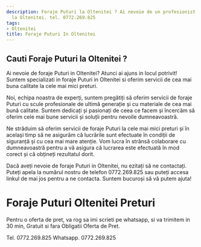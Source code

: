 ```yaml
---
description: Foraje Puturi la Oltenitei ? Ai nevoie de un profesionist in Foraje Puturi
  la Oltenitei. tel. 0772.269.825
tags:
- Oltenitei
title: Foraje Puturi In Oltenitei
---
```



## Cauti Foraje Puturi la Oltenitei ?

Ai nevoie de foraje Puturi in Oltenitei? Atunci ai ajuns in locul potrivit! Suntem specializati in foraje Puturi in Oltenitei si oferim servicii de cea mai buna calitate la cele mai mici preturi. 

Noi, echipa noastra de experți, suntem pregătiți să oferim servicii de foraje Puturi cu scule profesionale de ultimă generație și cu materiale de cea mai bună calitate. Suntem dedicați și pasionați de ceea ce facem și încercăm să oferim cele mai bune servicii și soluții pentru nevoile dumneavoastră.

Ne străduim să oferim servicii de foraje Puturi la cele mai mici preturi și în același timp să ne asigurăm că lucrările sunt efectuate în condiții de siguranță și cu cea mai mare atenție. Vom lucra în strânsă colaborare cu dumneavoastră pentru a vă asigura că lucrarea este efectuată în mod corect și că obțineți rezultatul dorit.

Dacă aveți nevoie de foraje Puturi in Oltenitei, nu ezitați să ne contactați. Puteți apela la numărul nostru de telefon 0772.269.825 sau puteți accesa linkul de mai jos pentru a ne contacta. Suntem bucuroși să vă putem ajuta!

# Foraje Puturi Oltenitei Preturi
Pentru o oferta de pret, va rog sa imi scrieti pe whatsapp, si va trimitem in 30 min, Gratuit si fara Obligatii Oferta de Pret.

Tel. 0772.269.825
Whatsapp. 0772.269.825